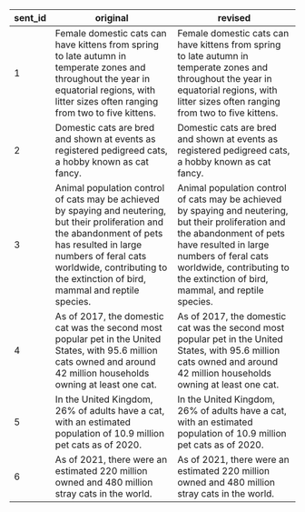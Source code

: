 | sent_id | original                                                                                                                        | revised                                                                                                                        |
| ------- | -------------------------------------------------------------------------------------------------------------------------------- | ------------------------------------------------------------------------------------------------------------------------------- |
| 1       | Female domestic cats can have kittens from spring to late autumn in temperate zones and throughout the year in equatorial regions, with litter sizes often ranging from two to five kittens. | Female domestic cats can have kittens from spring to late autumn in temperate zones and throughout the year in equatorial regions, with litter sizes often ranging from two to five kittens. |
| 2       | Domestic cats are bred and shown at events as registered pedigreed cats, a hobby known as cat fancy.                             | Domestic cats are bred and shown at events as registered pedigreed cats, a hobby known as cat fancy.                             |
| 3       | Animal population control of cats may be achieved by spaying and neutering, but their proliferation and the abandonment of pets has resulted in large numbers of feral cats worldwide, contributing to the extinction of bird, mammal and reptile species. | Animal population control of cats may be achieved by spaying and neutering, but their proliferation and the abandonment of pets have resulted in large numbers of feral cats worldwide, contributing to the extinction of bird, mammal, and reptile species. |
| 4       | As of 2017, the domestic cat was the second most popular pet in the United States, with 95.6 million cats owned and around 42 million households owning at least one cat. | As of 2017, the domestic cat was the second most popular pet in the United States, with 95.6 million cats owned and around 42 million households owning at least one cat. |
| 5       | In the United Kingdom, 26% of adults have a cat, with an estimated population of 10.9 million pet cats as of 2020.                 | In the United Kingdom, 26% of adults have a cat, with an estimated population of 10.9 million pet cats as of 2020.                 |
| 6       | As of 2021, there were an estimated 220 million owned and 480 million stray cats in the world.                                    | As of 2021, there were an estimated 220 million owned and 480 million stray cats in the world.                                   |
